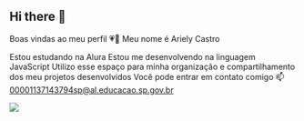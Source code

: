 ## Hi there 👋

Boas vindas ao meu perfil 💗💓
Meu nome é Ariely Castro

Estou estudando na Alura
Estou me desenvolvendo na linguagem JavaScript
Utilizo esse espaço para minha organização e compartilhamento dos meu projetos desenvolvidos
Você pode entrar em contato comigo 📫
00001137143794sp@al.educacao.sp.gov.br

![](content://media/external/downloads/26)

